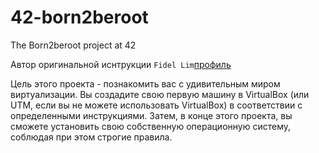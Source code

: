 # 42-born2beroot
The Born2beroot project at 42

Автор оригинальной иснтрукции `Fidel Lim`[профиль](https://github.com/fidellim)

Цель этого проекта - познакомить вас с удивительным миром виртуализации.
Вы создадите свою первую машину в VirtualBox (или UTM, если вы не можете использовать VirtualBox)
в соответствии с определенными инструкциями. Затем, в конце этого проекта, вы сможете установить
свою собственную операционную систему, соблюдая при этом строгие правила.
